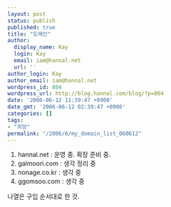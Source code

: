 ```yaml
---
layout: post
status: publish
published: true
title: "도메인"
author:
  display_name: Kay
  login: Kay
  email: iam@hannal.net
  url: ''
author_login: Kay
author_email: iam@hannal.net
wordpress_id: 804
wordpress_url: http://blog.hannal.com/blog/?p=804
date: '2006-06-12 11:39:47 +0900'
date_gmt: '2006-06-12 02:39:47 +0900'
categories: []
tags:
- "희망"
permalink: "/2006/6/my_domain_list_060612"
---
```

<ol>
<li>hannal.net : 운영 중. 확장 준비 중.</li>
<li>galmoori.com : 생각 정리 중</li>
<li>nonage.co.kr : 생각 중</li>
<li>ggomsoo.com : 생각 중</li>
</ol>
<p>나열은 구입 순서대로 한 것.</p>
